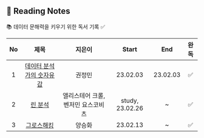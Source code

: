 ## 📖 Reading Notes
📚 데이터 문해력을 키우기 위한 독서 기록 ✅

|No   |제목                |지은이          |Start |End |완독 |
|:---:|:-------------------:|:-----------:|:----------:|:----------:|:----------:|
|1  |[데이터 분석가의 숫자유감](https://github.com/teng-ny/Reading/tree/main/%EB%8D%B0%EC%9D%B4%ED%84%B0%20%EB%B6%84%EC%84%9D%EA%B0%80%EC%9D%98%20%EC%88%AB%EC%9E%90%EC%9C%A0%EA%B0%90)  |권정민 |23.02.03 |23.02.03 |✅ |
|2  |[린 분석]()  |앨리스테어 크롤, 벤저민 요스코비츠 |study, 23.02.26 |~ |✅ |
|3 |[그로스해킹]() |양승화 |23.02.13 |~ |✅ |
